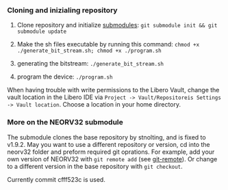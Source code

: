 ### Cloning and inizialing repository
1. Clone repository and initialize [submodules](https://git-scm.com/book/en/v2/Git-Tools-Submodules):
```git submodule init && git submodule update```

2. Make the sh files executable by running this command: 
```chmod +x ./generate_bit_stream.sh; chmod +x ./program.sh```

3. generating the bitstream:
```./generate_bit_stream.sh```

4. program the device:
```./program.sh```

When having trouble with write permissions to the Libero Vault, change the vault location in the Libero IDE via `Project -> Vault/Repositoreis Settings -> Vault location`. Choose a location in your home directory. 

### More on the NEORV32 submodule
The submodule clones the base repository by stnolting, and is fixed to v1.9.2. May you want to use a different repository or version, cd into the neorv32 folder and preform required git oprations. For example, add your own version of NEORV32 with `git remote add` (see [git-remote](https://git-scm.com/docs/git-remote)). Or change to a different version in the base repository with `git checkout`.

Currently commit cfff523c is used.